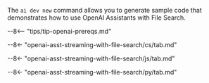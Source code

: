 The `ai dev new` command allows you to generate sample code that demonstrates how to use OpenAI Assistants with File Search.

--8<-- "tips/tip-openai-prereqs.md"

--8<- "openai-asst-streaming-with-file-search/cs/tab.md"

--8<- "openai-asst-streaming-with-file-search/js/tab.md"

--8<- "openai-asst-streaming-with-file-search/py/tab.md"
